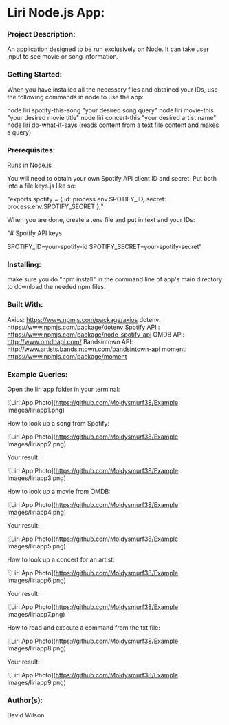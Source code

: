 # **Liri Node.js App:**

### **Project Description:**

An application designed to be run exclusively on Node. It can take user input to see movie or song information.

### **Getting Started:**

When you have installed all the necessary files and obtained your IDs, use the following commands in node to use the app:

node liri spotify-this-song "your desired song query"
node liri movie-this "your desired movie title"
node liri concert-this "your desired artist name"
node liri do-what-it-says (reads content from a text file content and makes a query)

### **Prerequisites:**

Runs in Node.js

You will need to obtain your own Spotify API client ID and secret. Put both into a file keys.js like so:

"exports.spotify = {
  id: process.env.SPOTIFY_ID,
  secret: process.env.SPOTIFY_SECRET
};"

When you are done, create a .env file and put in text and your IDs:

"# Spotify API keys

SPOTIFY_ID=your-spotify-id
SPOTIFY_SECRET=your-spotify-secret"

### **Installing:**

make sure you do "npm install" in the command line of app's main directory to download the needed npm files.

### **Built With:**

Axios: https://www.npmjs.com/package/axios
dotenv: https://www.npmjs.com/package/dotenv
Spotify API : https://www.npmjs.com/package/node-spotify-api
OMDB API: http://www.omdbapi.com/
Bandsintown API: http://www.artists.bandsintown.com/bandsintown-api
moment: https://www.npmjs.com/package/moment

### **Example Queries:**

Open the liri app folder in your terminal:

![Liri App Photo](https://github.com/Moldysmurf38/Example Images/liriapp1.png)

How to look up a song from Spotify:

![Liri App Photo](https://github.com/Moldysmurf38/Example Images/liriapp2.png)

Your result:

![Liri App Photo](https://github.com/Moldysmurf38/Example Images/liriapp3.png)

How to look up a movie from OMDB:

![Liri App Photo](https://github.com/Moldysmurf38/Example Images/liriapp4.png)

Your result:

![Liri App Photo](https://github.com/Moldysmurf38/Example Images/liriapp5.png)

How to look up a concert for an artist:

![Liri App Photo](https://github.com/Moldysmurf38/Example Images/liriapp6.png)

Your result:

![Liri App Photo](https://github.com/Moldysmurf38/Example Images/liriapp7.png)

How to read and execute a command from the txt file:

![Liri App Photo](https://github.com/Moldysmurf38/Example Images/liriapp8.png)

Your result:

![Liri App Photo](https://github.com/Moldysmurf38/Example Images/liriapp9.png)

### **Author(s):**

David Wilson
